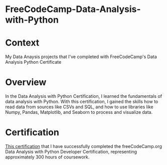 # FreeCodeCamp-Data-Analysis-with-Python
# Context
My Data Anaysis projects that I've completed with FreeCodeCamp's Data Analysis Python Certificate

# Overview
In the Data Analysis with Python Certification, I learned the fundamentals of data analysis with Python. With this certification, I gained the skills how to read data from sources like CSVs and SQL, and how to use libraries like Numpy, Pandas, Matplotlib, and Seaborn to process and visualize data.

# Certification
[This certification](https://www.freecodecamp.org/certification/dilancelik/data-analysis-with-python-v7) that I have successfully completed the freeCodeCamp.org Data Analysis with Python Developer Certification, representing approximately 300 hours of coursework.
